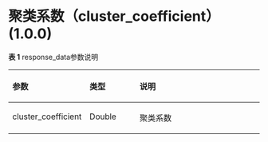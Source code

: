 # 聚类系数（cluster\_coefficient）\(1.0.0\)<a name="ges_03_0096"></a>

**表 1**  response\_data参数说明

<a name="table1094413119474"></a>
<table><thead align="left"><tr id="row169447312472"><th class="cellrowborder" valign="top" width="30%" id="mcps1.2.4.1.1"><p id="p10944153154715"><a name="p10944153154715"></a><a name="p10944153154715"></a>参数</p>
</th>
<th class="cellrowborder" valign="top" width="20%" id="mcps1.2.4.1.2"><p id="p10944531134719"><a name="p10944531134719"></a><a name="p10944531134719"></a>类型</p>
</th>
<th class="cellrowborder" valign="top" width="50%" id="mcps1.2.4.1.3"><p id="p109447317478"><a name="p109447317478"></a><a name="p109447317478"></a>说明</p>
</th>
</tr>
</thead>
<tbody><tr id="row11559174543719"><td class="cellrowborder" valign="top" width="30%" headers="mcps1.2.4.1.1 "><p id="p1155916459378"><a name="p1155916459378"></a><a name="p1155916459378"></a>cluster_coefficient</p>
</td>
<td class="cellrowborder" valign="top" width="20%" headers="mcps1.2.4.1.2 "><p id="p555944543714"><a name="p555944543714"></a><a name="p555944543714"></a>Double</p>
</td>
<td class="cellrowborder" valign="top" width="50%" headers="mcps1.2.4.1.3 "><p id="p05591458371"><a name="p05591458371"></a><a name="p05591458371"></a>聚类系数</p>
</td>
</tr>
</tbody>
</table>

